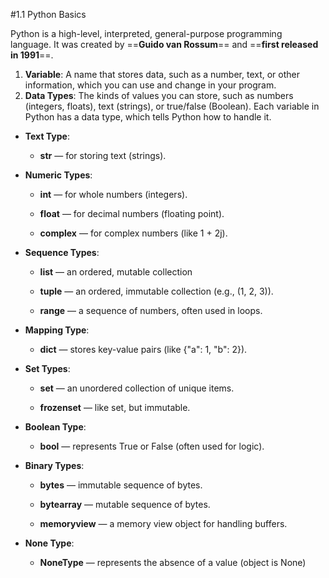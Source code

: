 #1.1 Python Basics

Python is a high-level, interpreted, general-purpose programming language. It was created by ==**Guido van Rossum**== and ==**first released in 1991**==.

1. **Variable**: A name that stores data, such as a number, text, or other information, which you can use and change in your program.
2. **Data Types**: The kinds of values you can store, such as numbers (integers, floats), text (strings), or true/false (Boolean). Each variable in Python has a data type, which tells Python how to handle it.

- **Text Type**:
    
    - **str** — for storing text (strings).
        
- **Numeric Types**:
    
    - **int** — for whole numbers (integers).
        
    - **float** — for decimal numbers (floating point).
        
    - **complex** — for complex numbers (like 1 + 2j).
        
- **Sequence Types**:
    
    - **list** — an ordered, mutable collection 
        
    - **tuple** — an ordered, immutable collection (e.g., (1, 2, 3)).
        
    - **range** — a sequence of numbers, often used in loops.
        
- **Mapping Type**:
    
    - **dict** — stores key-value pairs (like {"a": 1, "b": 2}).
        
- **Set Types**:
    
    - **set** — an unordered collection of unique items.
        
    - **frozenset** — like set, but immutable.
        
- **Boolean Type**:
    
    - **bool** — represents True or False (often used for logic).
        
- **Binary Types**:
    
    - **bytes** — immutable sequence of bytes.
        
    - **bytearray** — mutable sequence of bytes.
        
    - **memoryview** — a memory view object for handling buffers.
        
- **None Type**:
    
    - **NoneType** — represents the absence of a value (object is None)
